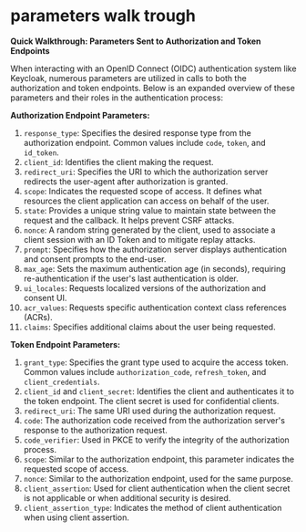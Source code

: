 # parameters walk trough

**Quick Walkthrough: Parameters Sent to Authorization and Token Endpoints**

When interacting with an OpenID Connect (OIDC) authentication system like Keycloak, numerous parameters are utilized in calls to both the authorization and token endpoints. Below is an expanded overview of these parameters and their roles in the authentication process:

**Authorization Endpoint Parameters:**

1. `response_type`: Specifies the desired response type from the authorization endpoint. Common values include `code`, `token`, and `id_token`.
2. `client_id`: Identifies the client making the request.
3. `redirect_uri`: Specifies the URI to which the authorization server redirects the user-agent after authorization is granted.
4. `scope`: Indicates the requested scope of access. It defines what resources the client application can access on behalf of the user.
5. `state`: Provides a unique string value to maintain state between the request and the callback. It helps prevent CSRF attacks.
6. `nonce`: A random string generated by the client, used to associate a client session with an ID Token and to mitigate replay attacks.
7. `prompt`: Specifies how the authorization server displays authentication and consent prompts to the end-user.
8. `max_age`: Sets the maximum authentication age (in seconds), requiring re-authentication if the user's last authentication is older.
9. `ui_locales`: Requests localized versions of the authorization and consent UI.
10. `acr_values`: Requests specific authentication context class references (ACRs).
11. `claims`: Specifies additional claims about the user being requested.

**Token Endpoint Parameters:**

1. `grant_type`: Specifies the grant type used to acquire the access token. Common values include `authorization_code`, `refresh_token`, and `client_credentials`.
2. `client_id` and `client_secret`: Identifies the client and authenticates it to the token endpoint. The client secret is used for confidential clients.
3. `redirect_uri`: The same URI used during the authorization request.
4. `code`: The authorization code received from the authorization server's response to the authorization request.
5. `code_verifier`: Used in PKCE to verify the integrity of the authorization process.
6. `scope`: Similar to the authorization endpoint, this parameter indicates the requested scope of access.
7. `nonce`: Similar to the authorization endpoint, used for the same purpose.
8. `client_assertion`: Used for client authentication when the client secret is not applicable or when additional security is desired.
9. `client_assertion_type`: Indicates the method of client authentication when using client assertion.
